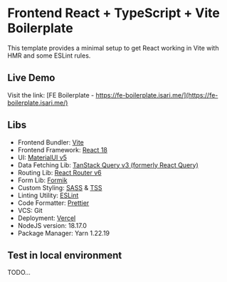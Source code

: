 # Frontend React + TypeScript + Vite Boilerplate
This template provides a minimal setup to get React working in Vite with HMR and some ESLint rules.

## Live Demo
Visit the link: [FE Boilerplate - https://fe-boilerplate.isari.me/](https://fe-boilerplate.isari.me/)

## Libs
- Frontend Bundler: [Vite](https://vitejs.dev/)
- Frontend Framework: [React 18](https://react.dev/)
- UI: [MaterialUI v5](https://mui.com/)
- Data Fetching Lib: [TanStack Query v3 (formerly React Query)](https://tanstack.com/query/v3/)
- Routing Lib: [React Router v6](https://reactrouter.com/en/main)
- Form Lib: [Formik](https://formik.org/)
- Custom Styling: [SASS](https://sass-lang.com/) & [TSS](https://www.tss-react.dev/)
- Linting Utility: [ESLint](https://eslint.org/)
- Code Formatter: [Prettier](https://prettier.io/)
- VCS: Git
- Deployment: [Vercel](https://vercel.com/)
- NodeJS version: 18.17.0
- Package Manager: Yarn 1.22.19

## Test in local environment
TODO...